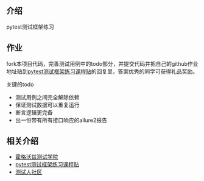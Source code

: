 ## 介绍
pytest测试框架练习

## 作业
fork本项目代码，完善测试用例中的todo部分，并提交代码并把自己的github作业地址贴到[pytest测试框架练习课程贴](https://ceshiren.com/t/topic/7681)的回复里，答案优秀的同学可获得礼品奖励。

关键的todo
- 测试用例之间完全解除依赖
- 保证测试数据可以重复运行
- 断言逻辑更完备
- 出一份带有所有接口响应的allure2报告



## 相关介绍
- [霍格沃兹测试学院](https://testerh.ke.qq.com)
- [pytest测试框架练习课程贴](https://ceshiren.com/t/topic/7681)
- [测试人社区](https://ceshiren.com/)